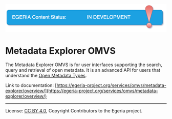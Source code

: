 <!-- SPDX-License-Identifier: CC-BY-4.0 -->
<!-- Copyright Contributors to the Egeria project. -->

![InDev](../../../images/egeria-content-status-in-development.png#pagewidth)

# Metadata Explorer OMVS 

The Metadata Explorer OMVS is for user interfaces supporting the search, query and retrieval of open metadata.  It is an advanced API for users that understand the [Open Metadata Types](https://egeria-project.org/types/).

Link to documentation: [https://egeria-project.org/services/omvs/metadata-explorer/overview/](https://egeria-project.org/services/omvs/metadata-explorer/overview/)

----
License: [CC BY 4.0](https://creativecommons.org/licenses/by/4.0/),
Copyright Contributors to the Egeria project.